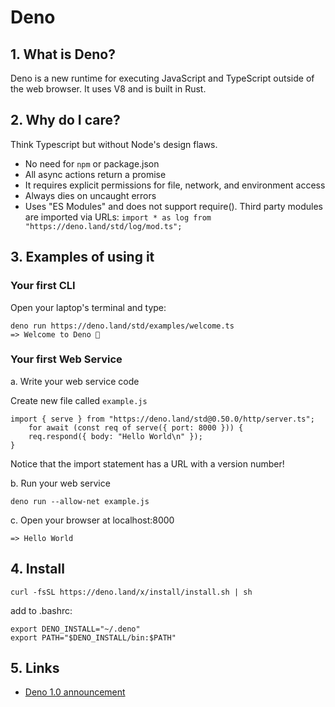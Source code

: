 <!-- numbers -->

# Deno

## 1. What is Deno?
Deno is a new runtime for executing JavaScript and TypeScript outside of the web browser. It uses V8 and is built in Rust.

## 2. Why do I care?
Think Typescript but without Node's design flaws.

* No need for `npm` or  package.json
* All async actions return a promise
* It requires explicit permissions for file, network, and environment access
* Always dies on uncaught errors
* Uses "ES Modules" and does not support require(). Third party modules are imported via URLs: `import * as log from "https://deno.land/std/log/mod.ts";`

## 3. Examples of using it

### Your first CLI

Open your laptop's terminal and type:
```
deno run https://deno.land/std/examples/welcome.ts
=> Welcome to Deno 🦕
```

### Your first Web Service
a. Write your web service code

Create new file called `example.js`

```
import { serve } from "https://deno.land/std@0.50.0/http/server.ts";
	for await (const req of serve({ port: 8000 })) {
	req.respond({ body: "Hello World\n" });
}

```

Notice that the import statement has a URL with a version number!

b. Run your web service
```
deno run --allow-net example.js
```

c. Open your browser at localhost:8000
```
=> Hello World
```

## 4. Install

```
curl -fsSL https://deno.land/x/install/install.sh | sh
```

add to .bashrc:

```
export DENO_INSTALL="~/.deno"
export PATH="$DENO_INSTALL/bin:$PATH"
```

## 5. Links
* [Deno 1.0 announcement](https://deno.land/v1)
